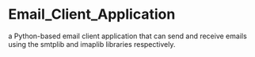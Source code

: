 # Email_Client_Application
a Python-based email client application that can send and receive  emails using the smtplib and imaplib libraries respectively.
